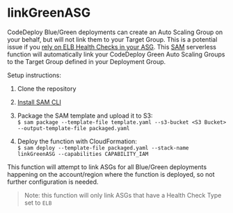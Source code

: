# linkGreenASG

CodeDeploy Blue/Green deployments can create an Auto Scaling Group on your behalf, but will not link them to your Target Group. This is a potential issue if you [rely on ELB Health Checks in your ASG](https://docs.aws.amazon.com/autoscaling/ec2/userguide/as-add-elb-healthcheck.html). This [SAM](https://aws.amazon.com/serverless/sam/) serverless function will automatically link your CodeDeploy Green Auto Scaling Groups to the Target Group defined in your Deployment Group.

Setup instructions:

1. Clone the repository

2. [Install SAM CLI](https://docs.aws.amazon.com/serverless-application-model/latest/developerguide/serverless-sam-cli-install.html)

3. Package the SAM template and upload it to S3:  
   `$ sam package --template-file template.yaml --s3-bucket <S3 Bucket> --output-template-file packaged.yaml`

4. Deploy the function with CloudFormation:  
   `$ sam deploy --template-file packaged.yaml --stack-name linkGreenASG --capabilities CAPABILITY_IAM`

This function will attempt to link ASGs for all Blue/Green deployments happening on the account/region where the function is deployed, so not further configuration is needed.

> Note: this function will only link ASGs that have a Health Check Type set to `ELB`
